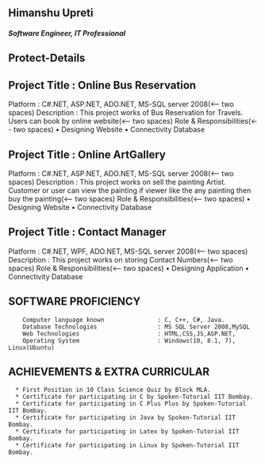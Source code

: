 ## Himanshu Upreti
##### Software Engineer, IT Professional

## Protect-Details
 
## Project Title :           Online Bus Reservation
Platform : 	                 C#.NET, ASP.NET, ADO.NET, MS-SQL server 2008(<-- two spaces)
Description :	               This project works of Bus Reservation for Travels. Users can book by online website(<-- two spaces)
Role & Responsibilities(<-- two spaces)
                  	•	Designing Website
                 	 •	Connectivity Database

## Project Title :           Online ArtGallery
Platform : 	                  C#.NET, ASP.NET, ADO.NET, MS-SQL server 2008(<-- two spaces)
Description :	                This project works on sell the painting Artist. Customer or user can view the painting if viewer like the                               any painting then buy the painting(<-- two spaces)
Role & Responsibilities(<-- two spaces)
                  	•	Designing Website
                 	 •	Connectivity Database

## Project Title :           Contact Manager
Platform :                   C#.NET, WPF, ADO.NET, MS-SQL server 2008(<-- two spaces)
Description :	               This project works on storing Contact Numbers(<-- two spaces)
Role & Responsibilities(<-- two spaces)
              		•	Designing Application
              		•	Connectivity Database

## SOFTWARE PROFICIENCY
        Computer language known               : C, C++, C#, Java.
        Database Technologies                 : MS SQL Server 2008,MySQL
        Web Technologies                      : HTML,CSS,JS,ASP.NET,
        Operating System                      : Windows(10, 8.1, 7), Linux(Ubuntu)

## ACHIEVEMENTS & EXTRA CURRICULAR
      * First Position in 10 Class Science Quiz by Block MLA.
      * Certificate for participating in C by Spoken-Tutorial IIT Bombay. 
      * Certificate for participating in C Plus Plus by Spoken-Tutorial IIT Bombay. 
      * Certificate for participating in Java by Spoken-Tutorial IIT Bombay. 
      * Certificate for participating in Latex by Spoken-Tutorial IIT Bombay. 
      * Certificate for participating in Linux by Spoken-Tutorial IIT Bombay. 
